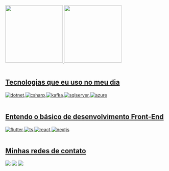 
 <div>
  <a href="https://github.com/devSamuel29">
  <img height="180em" src="https://github-readme-stats.vercel.app/api?username=devSamuel29&show_icons=true&theme=tokyonight&include_all_commits=true&count_private=true"/>
  <img height="180em" src="https://github-readme-stats.vercel.app/api/top-langs/?username=devSamuel29&layout=compact&langs_count=6&theme=tokyonight"/>
</div>
<div style="display: inline_block"><br>
</div>
   
## Tecnologias que eu uso no meu dia

<div style="display: inline_block">
  <img align="center" alt="dotnet" src="https://img.shields.io/badge/.NET-5C2D91?style=for-the-badge&logo=.net&logoColor=white" />
  <img align="center" alt="csharp" src="https://img.shields.io/badge/c%23-%23239120.svg?style=for-the-badge&logo=c-sharp&logoColor=white" >
  <img align="center" alt="kafka" src="https://img.shields.io/badge/Apache%20Kafka-000?style=for-the-badge&logo=apachekafka" />
  <img align="center" alt="sqlserver" src="https://img.shields.io/badge/Microsoft%20SQL%20Server-CC2927?style=for-the-badge&logo=microsoft%20sql%20server&logoColor=white" />
  <img align="center" alt="azure" src="https://img.shields.io/badge/Microsoft_Azure-0089D6?style=for-the-badge&logo=microsoft-azure&logoColor=white" />
</div><br/>

## Entendo o básico de desenvolvimento Front-End

<div style="display: inline_block">
  <img align="center" alt="flutter" src="https://img.shields.io/badge/Flutter-%2302569B.svg?style=for-the-badge&logo=Flutter&logoColor=white" />
  <img align="center" alt="ts" src="https://img.shields.io/badge/TypeScript-007ACC?style=for-the-badge&logo=typescript&logoColor=white" />
  <img align="center" alt="react" src="https://img.shields.io/badge/React-20232A?style=for-the-badge&logo=react&logoColor=61DAFB" />
  <img align="center" alt="nextjs" src="https://img.shields.io/badge/Next-black?style=for-the-badge&logo=next.js&logoColor=white" />
</div><br/>

## Minhas redes de contato

<div> 
  <a href="https://www.instagram.com/samueldflima29/" target="_blank"><img src="https://img.shields.io/badge/-Instagram-%23E4405F?style=for-the-badge&logo=instagram&logoColor=white" target="_blank"></a>
  <a href = "mailto:samueldflima@proton.me"><img src="https://img.shields.io/badge/-Gmail-%23333?style=for-the-badge&logo=gmail&logoColor=white" target="_blank"></a>
  <a href="https://www.linkedin.com/in/sdfl29/" target="_blank"><img src="https://img.shields.io/badge/-LinkedIn-%230077B5?style=for-the-badge&logo=linkedin&logoColor=white" target="_blank"></a> 
</div><br/>

